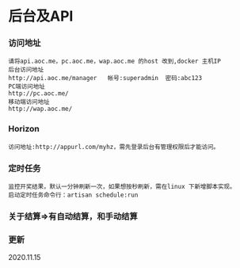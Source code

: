 # 后台及API

### 访问地址
```
请将api.aoc.me，pc.aoc.me，wap.aoc.me 的host 改到,docker 主机IP
后台访问地址
http://api.aoc.me/manager   帐号:superadmin  密码:abc123
PC端访问地址
http://pc.aoc.me/
移动端访问地址
http://wap.aoc.me/
```

### Horizon
```
访问地址:http://appurl.com/myhz，需先登录后台有管理权限后才能访问。
```
### 定时任务
```
监控开奖结果，默认一分钟刷新一次，如果想按秒刷新，需在linux 下新增脚本实现。
启动定时任务命令行：artisan schedule:run
```
### 关于结算=>有自动结算，和手动结算

### 更新
2020.11.15


